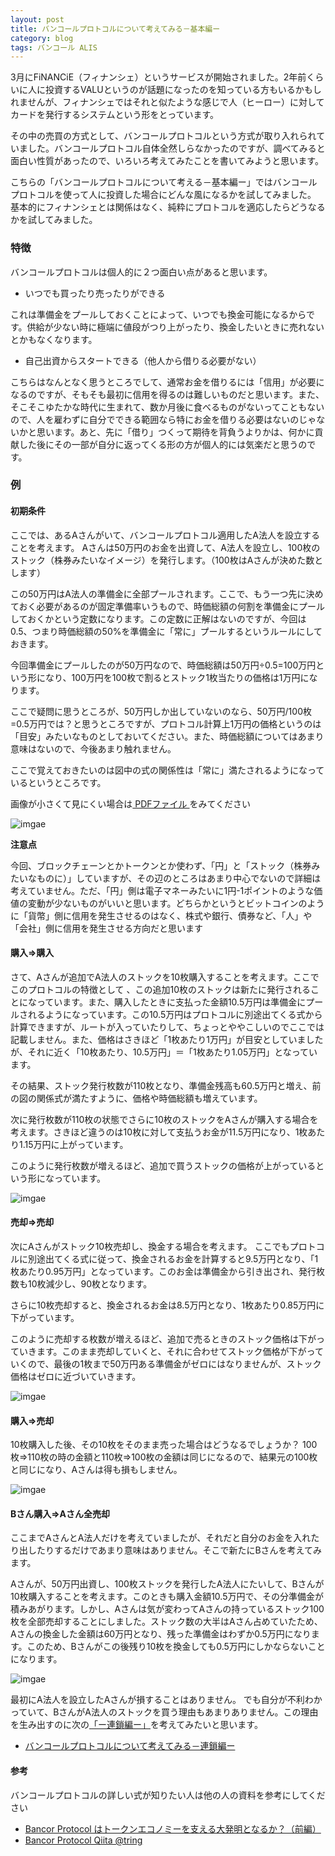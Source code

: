 ```yaml
---
layout: post
title: バンコールプロトコルについて考えてみる－基本編ー
category: blog
tags: バンコール ALIS
---
```


3月にFiNANCiE（フィナンシェ）というサービスが開始されました。2年前くらいに人に投資するVALUというのが話題になったのを知っている方もいるかもしれませんが、フィナンシェではそれと似たような感じで人（ヒーロー）に対してカードを発行するシステムという形をとっています。

その中の売買の方式として、バンコールプロトコルという方式が取り入れられていました。バンコールプロトコル自体全然しらなかったのですが、調べてみると面白い性質があったので、いろいろ考えてみたことを書いてみようと思います。

こちらの「バンコールプロトコルについて考える－基本編ー」ではバンコールプロトコルを使って人に投資した場合にどんな風になるかを試してみました。
基本的にフィナンシェとは関係はなく、純粋にプロトコルを適応したらどうなるかを試してみました。

### 特徴

バンコールプロトコルは個人的に２つ面白い点があると思います。

* いつでも買ったり売ったりができる

これは準備金をプールしておくことによって、いつでも換金可能になるからです。供給が少ない時に極端に値段がつり上がったり、換金したいときに売れないとかもなくなります。


* 自己出資からスタートできる（他人から借りる必要がない）

こちらはなんとなく思うところでして、通常お金を借りるには「信用」が必要になるのですが、そもそも最初に信用を得るのは難しいものだと思います。また、そこそこゆたかな時代に生まれて、数か月後に食べるものがないってこともないので、人を雇わずに自分でできる範囲なら特にお金を借りる必要はないのじゃないかと思います。あと、先に「借り」つくって期待を背負うよりかは、何かに貢献した後にその一部が自分に返ってくる形の方が個人的には気楽だと思うのです。

### 例　

#### 初期条件

ここでは、あるAさんがいて、バンコールプロトコル適用したA法人を設立することを考えます。
Aさんは50万円のお金を出資して、A法人を設立し、100枚のストック（株券みたいなイメージ）を発行します。（100枚はAさんが決めた数とします）

この50万円はA法人の準備金に全部プールされます。ここで、もう一つ先に決めておく必要があるのが固定準備率いうもので、時価総額の何割を準備金にプールしておくかという定数になります。この定数に正解はないのですが、今回は0.5、つまり時価総額の50%を準備金に「常に」プールするというルールにしておきます。

今回準備金にプールしたのが50万円なので、時価総額は50万円÷0.5=100万円という形になり、100万円を100枚で割るとストック1枚当たりの価格は1万円になります。

ここで疑問に思うところが、50万円しか出していないのなら、50万円/100枚=0.5万円では？と思うところですが、プロトコル計算上1万円の価格というのは「目安」みたいなものとしておいてください。また、時価総額についてはあまり意味はないので、今後あまり触れません。

ここで覚えておきたいのは図中の式の関係性は「常に」満たされるようになっているというところです。

画像が小さくて見にくい場合は<a href="/images/20190329-bancor.pdf" target="_blank"> PDFファイル </a>をみてください


![imgae](/images/20190330-02.PNG)


**注意点**

今回、ブロックチェーンとかトークンとか使わず、「円」と「ストック（株券みたいなものに）」していますが、その辺のところはあまり中心でないので詳細は考えていません。ただ、「円」側は電子マネーみたいに1円-1ポイントのような価値の変動が少ないものがいいと思います。どちらかというとビットコインのように「貨幣」側に信用を発生させるのはなく、株式や銀行、債券など、「人」や「会社」側に信用を発生させる方向だと思います

#### 購入⇒購入

さて、Aさんが追加でA法人のストックを10枚購入することを考えます。ここでこのプロトコルの特徴として
、この追加10枚のストックは新たに発行されることになっています。また、購入したときに支払った金額10.5万円は準備金にプールされるようになっています。この10.5万円はプロトコルに別途出てくる式から計算できますが、ルートが入っていたりして、ちょっとややこしいのでここでは記載しません。また、価格はさきほど「1枚あたり1万円」が目安としていましたが、それに近く「10枚あたり、10.5万円」＝「1枚あたり1.05万円」となっています。

その結果、ストック発行枚数が110枚となり、準備金残高も60.5万円と増え、前の図の関係式が満たすように、価格や時価総額も増えています。

次に発行枚数が110枚の状態でさらに10枚のストックをAさんが購入する場合を考えます。さきほど違うのは10枚に対して支払うお金が11.5万円になり、1枚あたり1.15万円に上がっています。

このように発行枚数が増えるほど、追加で買うストックの価格が上がっているという形になっています。

![imgae](/images/20190330-03.PNG)

#### 売却⇒売却

次にAさんがストック10枚売却し、換金する場合を考えます。
ここでもプロトコルに別途出てくる式に従って、換金されるお金を計算すると9.5万円となり、「1枚あたり0.95万円」となっています。このお金は準備金から引き出され、発行枚数も10枚減少し、90枚となります。

さらに10枚売却すると、換金されるお金は8.5万円となり、1枚あたり0.85万円に下がっています。

このように売却する枚数が増えるほど、追加で売るときのストック価格は下がっていきます。このまま売却していくと、それに合わせてストック価格が下がっていくので、最後の1枚まで50万円ある準備金がゼロにはなりませんが、ストック価格はゼロに近づいていきます。

![imgae](/images/20190330-04.PNG)

#### 購入⇒売却

10枚購入した後、その10枚をそのまま売った場合はどうなるでしょうか？
100枚⇒110枚の時の金額と110枚⇒100枚の金額は同じになるので、結果元の100枚と同じになり、Aさんは得も損もしません。

![imgae](/images/20190330-05.PNG)


#### Bさん購入⇒Aさん全売却

ここまでAさんとA法人だけを考えていましたが、それだと自分のお金を入れたり出したりするだけであまり意味はありません。そこで新たにBさんを考えてみます。

Aさんが、50万円出資し、100枚ストックを発行したA法人にたいして、Bさんが10枚購入することを考えます。このときも購入金額10.5万円で、その分準備金が積みあがります。しかし、Aさんは気が変わってAさんの持っているストック100枚を全部売却することにしました。ストック数の大半はAさん占めていたため、Aさんの換金した金額は60万円となり、残った準備金はわずか0.5万円になります。このため、Bさんがこの後残り10枚を換金しても0.5万円にしかならないことになります。

![imgae](/images/20190330-06.PNG)

最初にA法人を設立したAさんが損することはありません。
でも自分が不利わかっていて、BさんがA法人のストックを買う理由もあまりありません。この理由を生み出すのに次の[「ー連鎖編ー」](https://samacoba.github.io/20190330bancor2/)を考えてみたいと思います。

* [バンコールプロトコルについて考えてみる－連鎖編ー](https://samacoba.github.io/20190330bancor2/)



#### 参考
バンコールプロトコルの詳しい式が知りたい人は他の人の資料を参考にしてください

* [Bancor Protocol はトークンエコノミーを支える大発明となるか？（前編）](https://medium.com/@amachino/bancor-protocol-%E3%81%AF%E3%83%88%E3%83%BC%E3%82%AF%E3%83%B3%E3%82%A8%E3%82%B3%E3%83%8E%E3%83%9F%E3%83%BC%E3%82%92%E6%94%AF%E3%81%88%E3%82%8B%E5%A4%A7%E7%99%BA%E6%98%8E%E3%81%A8%E3%81%AA%E3%82%8B%E3%81%8B-%E5%89%8D%E7%B7%A8-9769b79f2bca)
* [Bancor Protocol Qiita @tring](https://qiita.com/tring/items/91aac5f740d0fb48e760)
